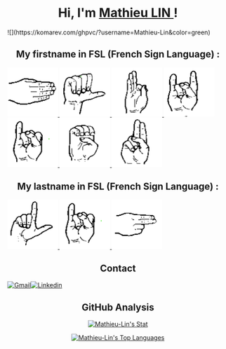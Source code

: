 <h1 align="center">Hi, I'm <a href="https://mathieu-lin.github.io/">Mathieu LIN </a>!</h1>
![](https://komarev.com/ghpvc/?username=Mathieu-Lin&color=green)
<h2 align="center"> My firstname in FSL (French Sign Language) : </h2>

<p style="display: flex;">   
    <a href="https://github.com/Mathieu-LIN" style="align: center;">
        <img style="width: 115px; height: 112px;" src="./assets/m.png" alt="m">
        <img style="width: 115px; height: 112px;" src="./assets/a.png" alt="a">
        <img style="width: 115px; height: 112px;" src="./assets/t.png" alt="t">
        <img style="width: 115px; height: 112px;" src="./assets/h.png" alt="h">
        <img style="width: 115px; height: 112px;" src="./assets/i.png" alt="i">
        <img style="width: 115px; height: 112px;" src="./assets/e.png" alt="e">
        <img style="width: 115px; height: 112px;" src="./assets/u.png" alt="u">
    </a> 
</p>

<h2 align="center"> My lastname in FSL (French Sign Language) : </h2>

<p style="display: flex;">   
    <a href="https://github.com/Mathieu-LIN" style="align: center;">
        <img style="width: 115px; height: 112px;" src="./assets/l.png" alt="l">
        <img style="width: 115px; height: 112px;" src="./assets/i.png" alt="i">
        <img style="width: 115px; height: 112px;" src="./assets/n.png" alt="n">
    </a> 
</p>

<h2 align="center">Contact</h2>

<p style="display: flex; align: center;">   
    <a href="mailto:work.mathieu.lin@gmail.com">
        <img src="https://img.shields.io/badge/Gmail-D14836?style=for-the-badge&logo=gmail&logoColor=white" alt="Gmail">
    </a>
    <a href="https://www.linkedin.com/in/mathieu-lin/">
        <img src="https://img.shields.io/badge/LinkedIn-0077B5?style=for-the-badge&logo=linkedin&logoColor=white" alt="Linkedin">
    </a>
</p>

<h2 align="center"> GitHub Analysis </h2>

<p align="center">
    <a href="https://github.com/Mathieu-LIN">
        <img src="https://github-readme-stats.vercel.app/api?username=Mathieu-Lin&theme=tokyonight&show_icons=true&hide_border=true&count_private=true" alt="Mathieu-Lin's Stat">
    </a>
</p>
<p align="center">
    <a href="https://github.com/Mathieu-LIN">
        <img src="https://github-readme-stats.vercel.app/api/top-langs/?username=Mathieu-Lin&theme=tokyonight&show_icons=true&hide_border=true&layout=compact" alt="Mathieu-Lin's Top Languages">
    </a>
</p>
